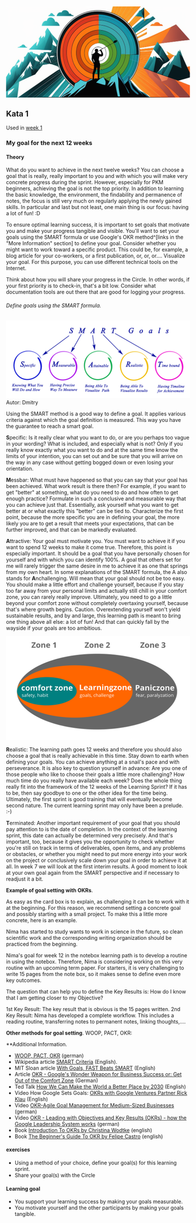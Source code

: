 ![When writing the story of your life, don't let anyone else hold the pen](images/woche1-1.png)

## Kata 1

Used in [week 1](2-1-Woche-1.md)


### My goal for the next 12 weeks

#### Theory
What do you want to achieve in the next twelve weeks? You can choose a goal that is really, really important to you and with which you will make very concrete progress during the sprint. However, especially for PKM beginners, achieving the goal is not the top priority. In addition to learning the basic knowledge, the environment, the findability and permanence of notes, the focus is still very much on regularly applying the newly gained skills.
In particular and last but not least, one main thing is our focus: having a lot of fun! :D

To ensure optimal learning success, it is important to set goals that motivate you and make your progress tangible and visible. You'll want to set your goals using the SMART formula or use Google's OKR method^[links in the "More Information" section] to define your goal. Consider whether you might want to work toward a specific product. This could be, for example, a blog article for your co-workers, or a first publication, or, or, or....
Visualize your goal. For this purpose, you can use different technical tools on the Internet.  

Think about how you will share your progress in the Circle. In other words, if your first priority is to check-in, that's a bit low. Consider what documentation tools are out there that are good for logging your progress.

###### Define goals using the SMART formula.

![SMART Goals Meaning](images/SmartGoals.jpeg)
Autor: Dmitry

Using the SMART method is a good way to define a goal. It applies various criteria against which the goal definition is measured. This way you have the guarantee to reach a smart goal.

**S**pecific: Is it really clear what you want to do, or are you perhaps too vague in your wording? What is included, and especially what is not? Only if you really know exactly what you want to do and at the same time know the limits of your intention, you can set out and be sure that you will arrive on the way in any case without getting bogged down or even losing your orientation.

**M**essbar: What must have happened so that you can say that your goal has been achieved. What work result is there then? For example, if you want to get "better" at something, what do you need to do and how often to get enough practice? Formulate in such a conclusive and measurable way that you can achieve just that. Essentially, ask yourself what you want to get better at or what exactly this "better" can be tied to. Characterize the first point, because the more specific you are in defining your goal, the more likely you are to get a result that meets your expectations, that can be further improved, and that can be markedly evaluated.

**A**ttractive: Your goal must motivate you. You must want to achieve it if you want to spend 12 weeks to make it come true. Therefore, this point is especially important. It should be a goal that you have personally chosen for yourself and with which you can identify 100%. A goal that others set for me will rarely trigger the same desire in me to achieve it as one that springs from my own heart. In some explanations of the SMART formula, the A also stands for **A**nchallenging. Will mean that your goal should not be too easy. You should make a little effort and challenge yourself, because if you stay too far away from your personal limits and actually still chill in your comfort zone, you can rarely really improve. Ultimately, you need to go a little beyond your comfort zone without completely overtaxing yourself, because that's where growth begins.
Caution. Overextending yourself won't yield sustainable results, and by and large, this learning path is meant to bring one thing above all else: a lot of fun! And that can quickly fall by the wayside if your goals are too ambitious.

![3 Zones Learning Model](images/3-zonen-lernmodell.png)

**R**ealistic: The learning path goes 12 weeks and therefore you should also choose a goal that is really achievable in this time. Stay down to earth when defining your goals. You can achieve anything at a snail's pace and with perseverance. It is also key to question yourself in advance:
Are you one of those people who like to choose their goals a little more challenging?
How much time do you really have available each week?
Does the whole thing really fit into the framework of the 12 weeks of the Learning Sprint?
If it has to be, then say goodbye to one or the other idea for the time being. Ultimately, the first sprint is good training that will eventually become second nature. The current learning sprint may only have been a prelude. :-)

**T**erminated: Another important requirement of your goal that you should pay attention to is the date of completion.
In the context of the learning sprint, this date can actually be determined very precisely. And that's important, too, because it gives you the opportunity to check whether you're still on track in terms of deliverables, open items, and any problems or obstacles, or whether you might need to put more energy into your work on the project or conclusively scale down your goal in order to achieve it at all.
In week 7 we will look at the first interim results. A good moment to look at your own goal again from the SMART perspective and if necessary to readjust it a bit.

**Example of goal setting with OKRs**.

As easy as the card box is to explain, as challenging it can be to work with it at the beginning. For this reason, we recommend setting a concrete goal and possibly starting with a small project. To make this a little more concrete, here is an example.

Nima has started to study wants to work in science in the future, so clean scientific work and the corresponding writing organization should be practiced from the beginning.

Nima's goal for week 12 in the notebox learning path is to develop a routine in using the notebox. Therefore, Nima is considering working on this very routine with an upcoming term paper. For starters, it is very challenging to write 15 pages from the note box, so it makes sense to define even more key outcomes.

The question that can help you to define the Key Results is: How do I know that I am getting closer to my Objective?

1st Key Result: The key result that is obvious is the 15 pages written.
2nd Key Result: Nima has developed a complete workflow. This includes a reading routine, transferring notes to permanent notes, linking thoughts,....

**Other methods for goal setting**.
WOOP, PACT, OKR:

**Additional Information.

- [WOOP, PACT, OKR](https://youtu.be/ogfCDKw2lbU) (german)
- Wikipedia article [SMART Criteria](https://en.wikipedia.org/wiki/SMART_criteria) (English).
- MIT Sloan article [With Goals, FAST Beats SMART](https://sloanreview.mit.edu/article/with-goals-fast-beats-smart) (English)
- Article [OKR - Google's Wonder Weapon for Business Success or: Get Out of the Comfort Zone](https://t3n.de/news/okr-google-wunderwaffe-valley-ziele-530092/) (German)
- Ted Talk [How We Can Make the World a Better Place by 2030](https://www.youtube.com/watch?v=o08ykAqLOxk) (English)
- Video How Google Sets Goals: [OKRs with Google Ventures Partner Rick Klau](https://www.youtube.com/watch?v=mJB83EZtAjc) (English)
- Video [OKR-Agile Goal Management for Medium-Sized Businesses](https://www.youtube.com/watch?v=_ugCKONbBNs) (german)
- Video [OKR - Leading with Objectives and Key Results (OKRs) - how the Google Leadership System works](https://www.youtube.com/watch?v=y-aIyqMZfnE&t=) (german)
- Book [Introduction To OKRs by Christina Wodtke](https://www.oreilly.com/business/free/files/introduction-to-okrs.pdf) (english)
- Book [The Beginner's Guide To OKR by Felipe Castro](https://felipecastro.com/resource/The-Beginners-Guide-to-OKR.pdf) (english)

#### exercises
- Using a method of your choice, define your goal(s) for this learning sprint.
- Share your goal(s) with the Circle


#### Learning goal
- You support your learning success by making your goals measurable.
- You motivate yourself and the other participants by making your goals tangible.
<script src="https://giscus.app/client.js"
        data-repo="cogneon/lernos-zettelkasten"
        data-repo-id="R_kgDOI5YY1w"
        data-category="Announcements"
        data-category-id="DIC_kwDOI5YY184CUTx3"
        data-mapping="pathname"
        data-strict="0"
        data-reactions-enabled="1"
        data-emit-metadata="0"
        data-input-position="bottom"
        data-theme="light"
        data-lang="en"
        crossorigin="anonymous"
        async>
</script>
